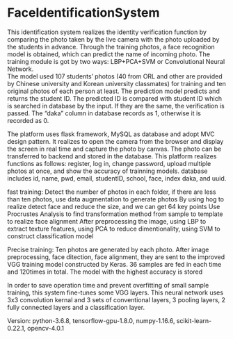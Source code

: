 # FaceIdentificationSystem
This identification system realizes the identity verification function by comparing the photo taken by the live camera with the photo uploaded by the students in advance. 
Through the training photos, a face recognition model is obtained, which can predict the name of incoming photo. The training module is got by two ways: LBP+PCA+SVM or Convolutional Neural Network.  
The model used 107 students’ photos (40 from ORL and other are provided by Chinese university and Korean university classmates) for training and ten original photos of each person at least. The prediction model predicts and returns the student ID. The predicted ID is compared with student ID which is searched in database by the input. If they are the same, the verification is passed. The “daka” column in database records as 1, otherwise it is recorded as 0.

The platform uses flask framework, MySQL as database and adopt MVC design pattern. 
It realizes to open the camera from the browser and display the screen in real time and capture the photo by canvas. The photo can be transferred to backend and stored in the database.
This platform realizes functions as follows: register, log in, change password, upload multiple photos at once, and show the accuracy of trainning models.
database includes id, name, pwd, email, studentID, school, face, index daka, and uuid.

fast training:
  Detect the number of photos in each folder, if there are less than ten photos, use data augmentation to generate photos
  By using hog to realize detect face and reduce the size, and we can get 64 key points
  Use Procrustes Analysis to find transformation method from sample to template to realize face alignment
  After preprocessing the image, using LBP to extract texture features, using PCA to reduce dimentionality, using SVM to construct     classification model

Precise training:
  Ten photos are generated by each photo. 
  After image preprocessing, face ditection, face alignment, they are sent to the improved VGG training model constructed by Keras.
  36 samples are fed in each time and 120times in total. 
  The model with the highest accuracy is stored
  
 In order to save operation time and prevent overfitting of small sample training, this system fine-tunes some VGG layers. This neural network uses 3x3 convolution kernal and 3 sets of conventional layers, 3 pooling layers, 2 fully connected layers and a classification layer.
 
 Version: python-3.6.8, tensorflow-gpu-1.8.0, numpy-1.16.6, scikit-learn-0.22.1, opencv-4.0.1
